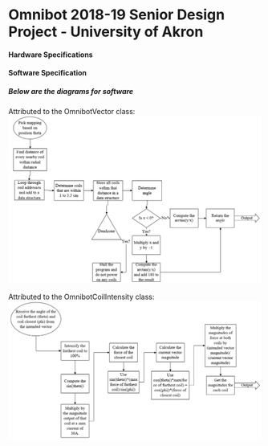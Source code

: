 # Omnibot 2018-19 Senior Design Project - University of Akron

#### Hardware Specifications



#### Software Specification
##### Below are the diagrams for software

Attributed to the OmnibotVector class:
![Vector Constuction Diagram](images/veccon.png)

Attributed to the OmnibotCoilIntensity class:
![Coil Intensity Diagram](images/coilintensity.png)